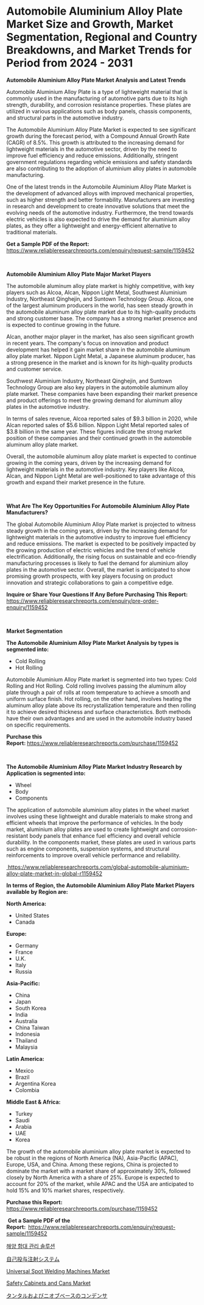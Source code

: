 <p><h1>Automobile Aluminium Alloy Plate Market Size and Growth, Market Segmentation, Regional and Country Breakdowns, and Market Trends for Period from 2024 -  2031</h1></p><p><strong>Automobile Aluminium Alloy Plate Market Analysis and Latest Trends</strong></p>
<p><p>Automobile Aluminium Alloy Plate is a type of lightweight material that is commonly used in the manufacturing of automotive parts due to its high strength, durability, and corrosion resistance properties. These plates are utilized in various applications such as body panels, chassis components, and structural parts in the automotive industry.</p><p>The Automobile Aluminium Alloy Plate Market is expected to see significant growth during the forecast period, with a Compound Annual Growth Rate (CAGR) of 8.5%. This growth is attributed to the increasing demand for lightweight materials in the automotive sector, driven by the need to improve fuel efficiency and reduce emissions. Additionally, stringent government regulations regarding vehicle emissions and safety standards are also contributing to the adoption of aluminium alloy plates in automobile manufacturing.</p><p>One of the latest trends in the Automobile Aluminium Alloy Plate Market is the development of advanced alloys with improved mechanical properties, such as higher strength and better formability. Manufacturers are investing in research and development to create innovative solutions that meet the evolving needs of the automotive industry. Furthermore, the trend towards electric vehicles is also expected to drive the demand for aluminium alloy plates, as they offer a lightweight and energy-efficient alternative to traditional materials.</p></p>
<p><strong>Get a Sample PDF of the Report:&nbsp;</strong> <a href="https://www.reliableresearchreports.com/enquiry/request-sample/1159452">https://www.reliableresearchreports.com/enquiry/request-sample/1159452</a></p>
<p>&nbsp;</p>
<p><strong>Automobile Aluminium Alloy Plate Major Market Players</strong></p>
<p><p>The automobile aluminum alloy plate market is highly competitive, with key players such as Alcoa, Alcan, Nippon Light Metal, Southwest Aluminium Industry, Northeast Qinghejin, and Suntown Technology Group. Alcoa, one of the largest aluminum producers in the world, has seen steady growth in the automobile aluminum alloy plate market due to its high-quality products and strong customer base. The company has a strong market presence and is expected to continue growing in the future.</p><p>Alcan, another major player in the market, has also seen significant growth in recent years. The company's focus on innovation and product development has helped it gain market share in the automobile aluminum alloy plate market. Nippon Light Metal, a Japanese aluminum producer, has a strong presence in the market and is known for its high-quality products and customer service.</p><p>Southwest Aluminium Industry, Northeast Qinghejin, and Suntown Technology Group are also key players in the automobile aluminum alloy plate market. These companies have been expanding their market presence and product offerings to meet the growing demand for aluminum alloy plates in the automotive industry.</p><p>In terms of sales revenue, Alcoa reported sales of $9.3 billion in 2020, while Alcan reported sales of $5.6 billion. Nippon Light Metal reported sales of $3.8 billion in the same year. These figures indicate the strong market position of these companies and their continued growth in the automobile aluminum alloy plate market.</p><p>Overall, the automobile aluminum alloy plate market is expected to continue growing in the coming years, driven by the increasing demand for lightweight materials in the automotive industry. Key players like Alcoa, Alcan, and Nippon Light Metal are well-positioned to take advantage of this growth and expand their market presence in the future.</p></p>
<p>&nbsp;</p>
<p><strong>What Are The Key Opportunities For Automobile Aluminium Alloy Plate Manufacturers?</strong></p>
<p><p>The global Automobile Aluminium Alloy Plate market is projected to witness steady growth in the coming years, driven by the increasing demand for lightweight materials in the automotive industry to improve fuel efficiency and reduce emissions. The market is expected to be positively impacted by the growing production of electric vehicles and the trend of vehicle electrification. Additionally, the rising focus on sustainable and eco-friendly manufacturing processes is likely to fuel the demand for aluminium alloy plates in the automotive sector. Overall, the market is anticipated to show promising growth prospects, with key players focusing on product innovation and strategic collaborations to gain a competitive edge.</p></p>
<p><strong>Inquire or Share Your Questions If Any Before Purchasing This Report:</strong> <a href="https://www.reliableresearchreports.com/enquiry/pre-order-enquiry/1159452">https://www.reliableresearchreports.com/enquiry/pre-order-enquiry/1159452</a></p>
<p>&nbsp;</p>
<p><strong>Market Segmentation</strong></p>
<p><strong>The Automobile Aluminium Alloy Plate Market Analysis by types is segmented into:</strong></p>
<p><ul><li>Cold Rolling</li><li>Hot Rolling</li></ul></p>
<p><p>Automobile Aluminium Alloy Plate market is segmented into two types: Cold Rolling and Hot Rolling. Cold rolling involves passing the aluminum alloy plate through a pair of rolls at room temperature to achieve a smooth and uniform surface finish. Hot rolling, on the other hand, involves heating the aluminum alloy plate above its recrystallization temperature and then rolling it to achieve desired thickness and surface characteristics. Both methods have their own advantages and are used in the automobile industry based on specific requirements.</p></p>
<p><strong>Purchase this Report:&nbsp;</strong><a href="https://www.reliableresearchreports.com/purchase/1159452">https://www.reliableresearchreports.com/purchase/1159452</a></p>
<p>&nbsp;</p>
<p><strong>The Automobile Aluminium Alloy Plate Market Industry Research by Application is segmented into:</strong></p>
<p><ul><li>Wheel</li><li>Body</li><li>Components</li></ul></p>
<p><p>The application of automobile aluminium alloy plates in the wheel market involves using these lightweight and durable materials to make strong and efficient wheels that improve the performance of vehicles. In the body market, aluminium alloy plates are used to create lightweight and corrosion-resistant body panels that enhance fuel efficiency and overall vehicle durability. In the components market, these plates are used in various parts such as engine components, suspension systems, and structural reinforcements to improve overall vehicle performance and reliability.</p></p>
<p><a href="https://www.reliableresearchreports.com/global-automobile-aluminium-alloy-plate-market-in-global-r1159452">&nbsp;https://www.reliableresearchreports.com/global-automobile-aluminium-alloy-plate-market-in-global-r1159452</a></p>
<p><strong>In terms of Region, the Automobile Aluminium Alloy Plate Market Players available by Region are:</strong></p>
<p>
    <p> <strong> North America: </strong>
        <ul>
            <li>United States</li>
            <li>Canada</li>
        </ul>
        </p> 
    <p> <strong> Europe: </strong>
        <ul>
            <li>Germany</li>
            <li>France</li>
            <li>U.K.</li>
            <li>Italy</li>
            <li>Russia</li>
        </ul>
        </p> 
    <p> <strong> Asia-Pacific: </strong>
        <ul>
            <li>China</li>
            <li>Japan</li>
            <li>South Korea</li>
            <li>India</li>
            <li>Australia</li>
            <li>China Taiwan</li>
            <li>Indonesia</li>
            <li>Thailand</li>
            <li>Malaysia</li>
        </ul>
        </p> 
    <p> <strong> Latin America: </strong>
        <ul>
            <li>Mexico</li>
            <li>Brazil</li>
            <li>Argentina Korea</li>
            <li>Colombia</li>
        </ul>
        </p> 
    <p> <strong> Middle East & Africa: </strong>
        <ul>
            <li>Turkey</li>
            <li>Saudi</li>
            <li>Arabia</li>
            <li>UAE</li>
            <li>Korea</li>
        </ul>
    </p>
    </p>
<p><p>The growth of the automobile aluminium alloy plate market is expected to be robust in the regions of North America (NA), Asia-Pacific (APAC), Europe, USA, and China. Among these regions, China is projected to dominate the market with a market share of approximately 30%, followed closely by North America with a share of 25%. Europe is expected to account for 20% of the market, while APAC and the USA are anticipated to hold 15% and 10% market shares, respectively.</p></p>
<p><strong>Purchase this Report: </strong><a href="https://www.reliableresearchreports.com/purchase/1159452">https://www.reliableresearchreports.com/purchase/1159452</a></p>
<p>&nbsp;<strong>Get a Sample PDF of the Report:&nbsp;&nbsp;</strong><a href="https://www.reliableresearchreports.com/enquiry/request-sample/1159452">https://www.reliableresearchreports.com/enquiry/request-sample/1159452</a></p>
<p><strong></strong></p>
<p><p><a href="https://github.com/KoleLedner/Market-Research-Report-List-1/blob/main/786197681198.md">해양 함대 관리 솔루션</a></p><p><a href="https://github.com/WhitneyMurphy1982/Market-Research-Report-List-1/blob/main/275460188557.md">自己投与注射システム</a></p><p><a href="https://github.com/edytherolanlouisejk1miz0wig/Market-Research-Report-List-2/blob/main/universal-spot-welding-machines-market.md">Universal Spot Welding Machines Market</a></p><p><a href="https://github.com/EunaWiegad2023/Market-Research-Report-List-1/blob/main/safety-cabinets-and-cans-market.md">Safety Cabinets and Cans Market</a></p><p><a href="https://github.com/TatumKoelpin2017/Market-Research-Report-List-1/blob/main/863934388556.md">タンタルおよびニオブベースのコンデンサ</a></p></p>